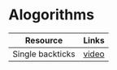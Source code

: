 # Alogorithms
|       Resource        |Links                          |
|----------------|-------------------------------|
|Single backticks|[video](https://www.youtube.com/watch?v=5KB5KAak6tM/)   |
